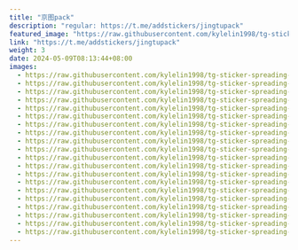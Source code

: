 ```yaml
---
title: "京图pack"
description: "regular: https://t.me/addstickers/jingtupack"
featured_image: "https://raw.githubusercontent.com/kylelin1998/tg-sticker-spreading-worldwide-images/main/img/b60dff19-f678-4e4c-946e-4bb4d350b8cc.jpg"
link: "https://t.me/addstickers/jingtupack"
weight: 3
date: 2024-05-09T08:13:44+08:00
images:
  - https://raw.githubusercontent.com/kylelin1998/tg-sticker-spreading-worldwide-images/main/img/b60dff19-f678-4e4c-946e-4bb4d350b8cc.jpg
  - https://raw.githubusercontent.com/kylelin1998/tg-sticker-spreading-worldwide-images/main/img/83a9f338-a835-4b58-a5f0-bf79b0409993.jpg
  - https://raw.githubusercontent.com/kylelin1998/tg-sticker-spreading-worldwide-images/main/img/2b9915be-cbad-4d5a-ace0-2c09779fd839.jpg
  - https://raw.githubusercontent.com/kylelin1998/tg-sticker-spreading-worldwide-images/main/img/5826a9db-baa8-4b18-b4a4-ab06000870fc.jpg
  - https://raw.githubusercontent.com/kylelin1998/tg-sticker-spreading-worldwide-images/main/img/2a6ceb2f-c7b1-43a7-9d2c-c5bafe957ff3.jpg
  - https://raw.githubusercontent.com/kylelin1998/tg-sticker-spreading-worldwide-images/main/img/639a2c52-cc68-4726-96b3-ae5c98e8303c.jpg
  - https://raw.githubusercontent.com/kylelin1998/tg-sticker-spreading-worldwide-images/main/img/47726852-d7d6-4b73-8a1d-34c7d6f6320c.jpg
  - https://raw.githubusercontent.com/kylelin1998/tg-sticker-spreading-worldwide-images/main/img/c327a77e-0d42-4270-92e1-fe9fea9e703f.jpg
  - https://raw.githubusercontent.com/kylelin1998/tg-sticker-spreading-worldwide-images/main/img/e39f3bd3-c10d-44a3-8d44-465a22c8a9cd.jpg
  - https://raw.githubusercontent.com/kylelin1998/tg-sticker-spreading-worldwide-images/main/img/94664405-7dbc-45bf-aca4-870ff6500597.jpg
  - https://raw.githubusercontent.com/kylelin1998/tg-sticker-spreading-worldwide-images/main/img/1b0c6b32-f213-4225-a1e6-499213c44527.jpg
  - https://raw.githubusercontent.com/kylelin1998/tg-sticker-spreading-worldwide-images/main/img/ecc234c3-8f56-4398-ab1e-8a777949322d.jpg
  - https://raw.githubusercontent.com/kylelin1998/tg-sticker-spreading-worldwide-images/main/img/5949f599-1275-4f25-a5c5-9a64316189f4.jpg
  - https://raw.githubusercontent.com/kylelin1998/tg-sticker-spreading-worldwide-images/main/img/55f4ba2d-341f-4d90-9f38-1a6ecb493734.jpg
  - https://raw.githubusercontent.com/kylelin1998/tg-sticker-spreading-worldwide-images/main/img/197ae520-1692-48c4-8ada-16ad5700d2c6.jpg
  - https://raw.githubusercontent.com/kylelin1998/tg-sticker-spreading-worldwide-images/main/img/9ea72c82-533f-4e3a-a350-94fa2bb9249b.jpg
  - https://raw.githubusercontent.com/kylelin1998/tg-sticker-spreading-worldwide-images/main/img/58fbdf2e-118e-4835-9ec9-e1acdd318929.jpg
  - https://raw.githubusercontent.com/kylelin1998/tg-sticker-spreading-worldwide-images/main/img/49c0f346-79ea-4c4a-a523-e9a7e43b26e2.jpg
  - https://raw.githubusercontent.com/kylelin1998/tg-sticker-spreading-worldwide-images/main/img/48b8d9b6-89e5-43d5-b437-3bf458f17b89.jpg
  - https://raw.githubusercontent.com/kylelin1998/tg-sticker-spreading-worldwide-images/main/img/d578e669-5797-41f7-96b4-7c57d85be571.jpg
---
```

